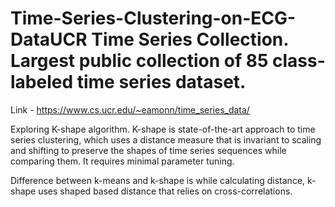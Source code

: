 # Time-Series-Clustering-on-ECG-DataUCR Time Series Collection. Largest public collection of 85 class-labeled time series dataset. 
Link - https://www.cs.ucr.edu/~eamonn/time_series_data/


Exploring K-shape algorithm. K-shape is state-of-the-art approach to time series clustering, which uses a distance measure that is invariant to scaling and shifting to preserve the shapes of time series sequences while comparing them. It requires minimal parameter tuning. 

Difference between k-means and k-shape is while calculating distance, k-shape uses shaped based distance that relies on cross-correlations.